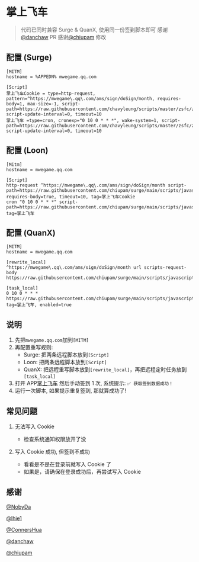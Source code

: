 # 掌上飞车

> 代码已同时兼容 Surge & QuanX, 使用同一份签到脚本即可
> 感谢[@danchaw](https://github.com/danchaw) PR
> 感谢[@chiupam](https://github.com/chiupam) 修改
> 
## 配置 (Surge)

```properties
[MITM]
hostname = %APPEDN% mwegame.qq.com

[Script]
掌上飞车Cookie = type=http-request, pattern=^https://mwegame\.qq\.com/ams/sign/doSign/month, requires-body=1, max-size=-1, script-path=https://raw.githubusercontent.com/chavyleung/scripts/master/zsfc/zsfc.js, script-update-interval=0, timeout=10
掌上飞车 =type=cron, cronexp="0 10 0 * * *", wake-system=1, script-path=https://raw.githubusercontent.com/chavyleung/scripts/master/zsfc/zsfc.js, script-update-interval=0, timeout=10
```

## 配置 (Loon)

```properties
[Mitm]
hostname = mwegame.qq.com

[Script]
http-request ^https://mwegame\.qq\.com/ams/sign/doSign/month script-path=https://raw.githubusercontent.com/chiupam/surge/main/scripts/javascripts/zsfc.js, requires-body=true, timeout=10, tag=掌上飞车Cookie
cron "0 10 0 * * *" script-path=https://raw.githubusercontent.com/chiupam/surge/main/scripts/javascripts/zsfc.js, tag=掌上飞车
```

## 配置 (QuanX)

```properties
[MITM]
hostname = mwegame.qq.com

[rewrite_local]
^https://mwegame\.qq\.com/ams/sign/doSign/month url scripts-request-body https://raw.githubusercontent.com/chiupam/surge/main/scripts/javascripts/zsfc.js

[task_local]
0 10 0 * * * https://raw.githubusercontent.com/chiupam/surge/main/scripts/javascripts/zsfc.js, tag=掌上飞车, enabled=true
```

## 说明

1. 先把`mwegame.qq.com`加到`[MITM]`
2. 再配置重写规则:
   - Surge: 把两条远程脚本放到`[Script]`
   - Loon: 把两条远程脚本放到`[Script]`
   - QuanX: 把远程重写脚本放到`[rewrite_local]`，再把远程定时任务放到`[task_local]`
3. 打开 APP[掌上飞车](https://apps.apple.com/cn/app/%E6%8E%8C%E4%B8%8A%E9%A3%9E%E8%BD%A6/id1116903233) 然后手动签到 1 次, 系统提示: `✅ 获取签到数据成功！`
4. 运行一次脚本, 如果提示重复签到, 那就算成功了!

## 常见问题

1. 无法写入 Cookie

   - 检查系统通知权限放开了没

2. 写入 Cookie 成功, 但签到不成功

   - 看看是不是在登录前就写入 Cookie 了
   - 如果是，请确保在登录成功后，再尝试写入 Cookie

## 感谢

[@NobyDa](https://github.com/NobyDa)

[@lhie1](https://github.com/lhie1)

[@ConnersHua](https://github.com/ConnersHua)

[@danchaw](https://github.com/danchaw)

[@chiupam](https://github.com/chiupam)
